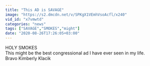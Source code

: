 ```yaml
---
title: "This AD is SAVAGE"
image: "https://s2.dmcdn.net/v/SPKgX1VEmhVsoAcfl/x240"
vid_id: "x7vmwtd"
categories: "news"
tags: ["SAVAGE","SMOKES","might"]
date: "2020-08-26T17:26:05+03:00"
---
```

HOLY SMOKES  <br>This might be the best congressional ad I have ever seen in my life.  <br>Bravo Kimberly Klacik
